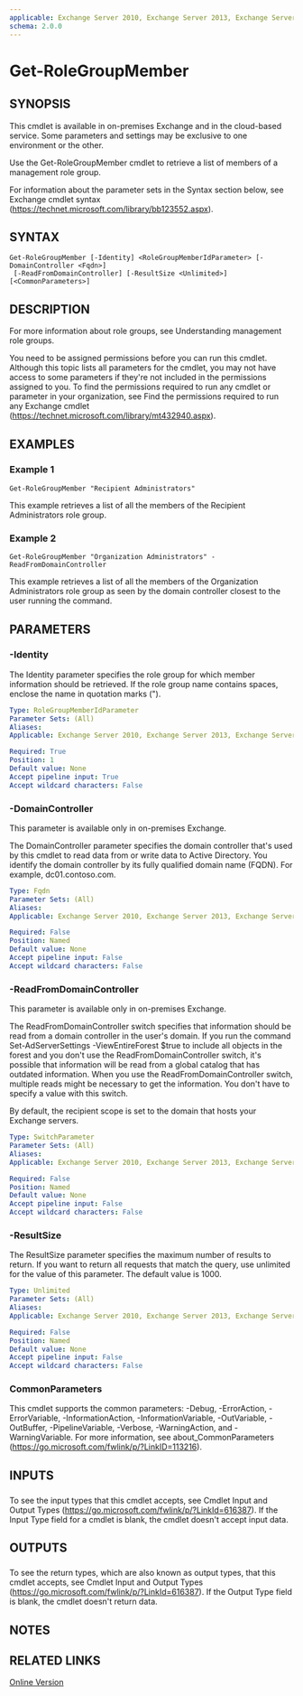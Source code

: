 ```yaml
---
applicable: Exchange Server 2010, Exchange Server 2013, Exchange Server 2016, Exchange Online, Office 365 Security & Compliance Center, Exchange Online Protection
schema: 2.0.0
---
```


# Get-RoleGroupMember

## SYNOPSIS
This cmdlet is available in on-premises Exchange and in the cloud-based service. Some parameters and settings may be exclusive to one environment or the other.

Use the Get-RoleGroupMember cmdlet to retrieve a list of members of a management role group.

For information about the parameter sets in the Syntax section below, see Exchange cmdlet syntax (https://technet.microsoft.com/library/bb123552.aspx).

## SYNTAX

```
Get-RoleGroupMember [-Identity] <RoleGroupMemberIdParameter> [-DomainController <Fqdn>]
 [-ReadFromDomainController] [-ResultSize <Unlimited>] [<CommonParameters>]
```

## DESCRIPTION
For more information about role groups, see Understanding management role groups.

You need to be assigned permissions before you can run this cmdlet. Although this topic lists all parameters for the cmdlet, you may not have access to some parameters if they're not included in the permissions assigned to you. To find the permissions required to run any cmdlet or parameter in your organization, see Find the permissions required to run any Exchange cmdlet (https://technet.microsoft.com/library/mt432940.aspx).

## EXAMPLES

### Example 1
```
Get-RoleGroupMember "Recipient Administrators"
```

This example retrieves a list of all the members of the Recipient Administrators role group.

### Example 2
```
Get-RoleGroupMember "Organization Administrators" -ReadFromDomainController
```

This example retrieves a list of all the members of the Organization Administrators role group as seen by the domain controller closest to the user running the command.

## PARAMETERS

### -Identity
The Identity parameter specifies the role group for which member information should be retrieved. If the role group name contains spaces, enclose the name in quotation marks (").

```yaml
Type: RoleGroupMemberIdParameter
Parameter Sets: (All)
Aliases:
Applicable: Exchange Server 2010, Exchange Server 2013, Exchange Server 2016, Exchange Online, Office 365 Security & Compliance Center, Exchange Online Protection

Required: True
Position: 1
Default value: None
Accept pipeline input: True
Accept wildcard characters: False
```

### -DomainController
This parameter is available only in on-premises Exchange.

The DomainController parameter specifies the domain controller that's used by this cmdlet to read data from or write data to Active Directory. You identify the domain controller by its fully qualified domain name (FQDN). For example, dc01.contoso.com.

```yaml
Type: Fqdn
Parameter Sets: (All)
Aliases:
Applicable: Exchange Server 2010, Exchange Server 2013, Exchange Server 2016, Exchange Online, Office 365 Security & Compliance Center, Exchange Online Protection

Required: False
Position: Named
Default value: None
Accept pipeline input: False
Accept wildcard characters: False
```

### -ReadFromDomainController
This parameter is available only in on-premises Exchange.

The ReadFromDomainController switch specifies that information should be read from a domain controller in the user's domain. If you run the command Set-AdServerSettings -ViewEntireForest $true to include all objects in the forest and you don't use the ReadFromDomainController switch, it's possible that information will be read from a global catalog that has outdated information. When you use the ReadFromDomainController switch, multiple reads might be necessary to get the information. You don't have to specify a value with this switch.

By default, the recipient scope is set to the domain that hosts your Exchange servers.

```yaml
Type: SwitchParameter
Parameter Sets: (All)
Aliases:
Applicable: Exchange Server 2010, Exchange Server 2013, Exchange Server 2016, Exchange Online, Office 365 Security & Compliance Center, Exchange Online Protection

Required: False
Position: Named
Default value: None
Accept pipeline input: False
Accept wildcard characters: False
```

### -ResultSize
The ResultSize parameter specifies the maximum number of results to return. If you want to return all requests that match the query, use unlimited for the value of this parameter. The default value is 1000.

```yaml
Type: Unlimited
Parameter Sets: (All)
Aliases:
Applicable: Exchange Server 2010, Exchange Server 2013, Exchange Server 2016, Exchange Online, Office 365 Security & Compliance Center, Exchange Online Protection

Required: False
Position: Named
Default value: None
Accept pipeline input: False
Accept wildcard characters: False
```

### CommonParameters
This cmdlet supports the common parameters: -Debug, -ErrorAction, -ErrorVariable, -InformationAction, -InformationVariable, -OutVariable, -OutBuffer, -PipelineVariable, -Verbose, -WarningAction, and -WarningVariable. For more information, see about_CommonParameters (https://go.microsoft.com/fwlink/p/?LinkID=113216).

## INPUTS

###  
To see the input types that this cmdlet accepts, see Cmdlet Input and Output Types (https://go.microsoft.com/fwlink/p/?LinkId=616387). If the Input Type field for a cmdlet is blank, the cmdlet doesn't accept input data.

## OUTPUTS

###  
To see the return types, which are also known as output types, that this cmdlet accepts, see Cmdlet Input and Output Types (https://go.microsoft.com/fwlink/p/?LinkId=616387). If the Output Type field is blank, the cmdlet doesn't return data.

## NOTES

## RELATED LINKS

[Online Version](https://technet.microsoft.com/library/1ff116aa-1a62-4283-bc8e-5963d12958e1.aspx)
